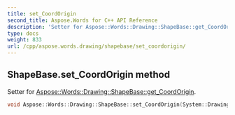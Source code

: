 ```yaml
---
title: set_CoordOrigin
second_title: Aspose.Words for C++ API Reference
description: 'Setter for Aspose::Words::Drawing::ShapeBase::get_CoordOrigin.'
type: docs
weight: 833
url: /cpp/aspose.words.drawing/shapebase/set_coordorigin/
---
```

## ShapeBase.set_CoordOrigin method


Setter for [Aspose::Words::Drawing::ShapeBase::get_CoordOrigin](../get_coordorigin/).

```cpp
void Aspose::Words::Drawing::ShapeBase::set_CoordOrigin(System::Drawing::Point value)
```

